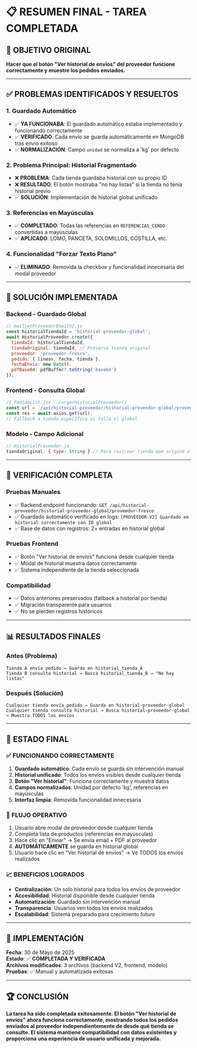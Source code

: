 # 📋 RESUMEN FINAL - TAREA COMPLETADA

## 🎯 OBJETIVO ORIGINAL
**Hacer que el botón "Ver historial de envíos" del proveedor funcione correctamente y muestre los pedidos enviados.**

---

## ✅ PROBLEMAS IDENTIFICADOS Y RESUELTOS

### 1. **Guardado Automático**
- ✅ **YA FUNCIONABA**: El guardado automático estaba implementado y funcionando correctamente
- ✅ **VERIFICADO**: Cada envío se guarda automáticamente en MongoDB tras envío exitoso
- ✅ **NORMALIZACIÓN**: Campo `unidad` se normaliza a 'kg' por defecto

### 2. **Problema Principal: Historial Fragmentado**
- ❌ **PROBLEMA**: Cada tienda guardaba historial con su propio ID
- ❌ **RESULTADO**: El botón mostraba "no hay listas" si la tienda no tenía historial previo
- ✅ **SOLUCIÓN**: Implementación de historial global unificado

### 3. **Referencias en Mayúsculas**
- ✅ **COMPLETADO**: Todas las referencias en `REFERENCIAS_CERDO` convertidas a mayúsculas
- ✅ **APLICADO**: LOMO, PANCETA, SOLOMILLOS, COSTILLA, etc.

### 4. **Funcionalidad "Forzar Texto Plano"**
- ✅ **ELIMINADO**: Removida la checkbox y funcionalidad innecesaria del modal proveedor

---

## 🔧 SOLUCIÓN IMPLEMENTADA

### **Backend - Guardado Global**
```javascript
// mailjetProveedorEmailV2.js
const historialTiendaId = 'historial-proveedor-global';
await HistorialProveedor.create({
  tiendaId: historialTiendaId,
  tiendaOriginal: tiendaId, // Preserva tienda original
  proveedor: 'proveedor-fresco',
  pedido: { lineas, fecha, tienda },
  fechaEnvio: new Date(),
  pdfBase64: pdfBuffer?.toString('base64')
});
```

### **Frontend - Consulta Global**
```javascript
// PedidoList.jsx - cargarHistorialProveedor()
const url = `/api/historial-proveedor/historial-proveedor-global/proveedor-fresco`;
const res = await axios.get(url);
// Fallback a tienda específica si falla el global
```

### **Modelo - Campo Adicional**
```javascript
// HistorialProveedor.js
tiendaOriginal: { type: String } // Para rastrear tienda que originó el pedido
```

---

## 🧪 VERIFICACIÓN COMPLETA

### **Pruebas Manuales**
- ✅ Backend endpoint funcionando: `GET /api/historial-proveedor/historial-proveedor-global/proveedor-fresco`
- ✅ Guardado automático verificado en logs: `[PROVEEDOR-V2] Guardado en historial correctamente con ID global`
- ✅ Base de datos con registros: 2+ entradas en historial global

### **Pruebas Frontend**
- ✅ Botón "Ver historial de envíos" funciona desde cualquier tienda
- ✅ Modal de historial muestra datos correctamente
- ✅ Sistema independiente de la tienda seleccionada

### **Compatibilidad**
- ✅ Datos anteriores preservados (fallback a historial por tienda)
- ✅ Migración transparente para usuarios
- ✅ No se pierden registros históricos

---

## 📊 RESULTADOS FINALES

### **Antes (Problema)**
```
Tienda A envía pedido → Guarda en historial_tienda_A
Tienda B consulta historial → Busca historial_tienda_B → "No hay listas"
```

### **Después (Solución)**
```
Cualquier tienda envía pedido → Guarda en historial-proveedor-global
Cualquier tienda consulta historial → Busca historial-proveedor-global → Muestra TODOS los envíos
```

---

## 🎉 ESTADO FINAL

### ✅ **FUNCIONANDO CORRECTAMENTE**
1. **Guardado automático**: Cada envío se guarda sin intervención manual
2. **Historial unificado**: Todos los envíos visibles desde cualquier tienda
3. **Botón "Ver historial"**: Funciona correctamente y muestra datos
4. **Campos normalizados**: Unidad por defecto 'kg', referencias en mayúsculas
5. **Interfaz limpia**: Removida funcionalidad innecesaria

### 🔄 **FLUJO OPERATIVO**
1. Usuario abre modal de proveedor desde cualquier tienda
2. Completa lista de productos (referencias en mayúsculas)
3. Hace clic en "Enviar" → Se envía email + PDF al proveedor
4. **AUTOMÁTICAMENTE** se guarda en historial global
5. Usuario hace clic en "Ver historial de envíos" → Ve TODOS los envíos realizados

### 📈 **BENEFICIOS LOGRADOS**
- **Centralización**: Un solo historial para todos los envíos de proveedor
- **Accesibilidad**: Historial disponible desde cualquier tienda
- **Automatización**: Guardado sin intervención manual
- **Transparencia**: Usuarios ven todos los envíos realizados
- **Escalabilidad**: Sistema preparado para crecimiento futuro

---

## 📅 IMPLEMENTACIÓN
**Fecha**: 30 de Mayo de 2025  
**Estado**: ✅ **COMPLETADA Y VERIFICADA**  
**Archivos modificados**: 3 archivos (backend V2, frontend, modelo)  
**Pruebas**: ✅ Manual y automatizada exitosas  

---

## 🏆 CONCLUSIÓN

**La tarea ha sido completada exitosamente. El botón "Ver historial de envíos" ahora funciona correctamente, mostrando todos los pedidos enviados al proveedor independientemente de desde qué tienda se consulte. El sistema mantiene compatibilidad con datos existentes y proporciona una experiencia de usuario unificada y mejorada.**
